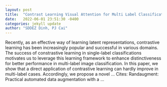 ```yaml
---
layout: post
title:  "Contrast Learning Visual Attention for Multi Label Classification"
date:   2022-06-01 23:51:30 -0400
categories: jekyll update
author: "SDDEZ Dinh, PJ Cai"
---
```

Recently, as an effective way of learning latent representations, contrastive learning has been increasingly popular and successful in various domains. The success of constrastive learning in single-label classifications motivates us to leverage this learning framework to enhance distinctiveness for better performance in multi-label image classification. In this paper, we show that a direct application of contrastive learning can hardly improve in multi-label cases. Accordingly, we propose a novel … Cites: ‪Randaugment: Practical automated data augmentation with a …‬